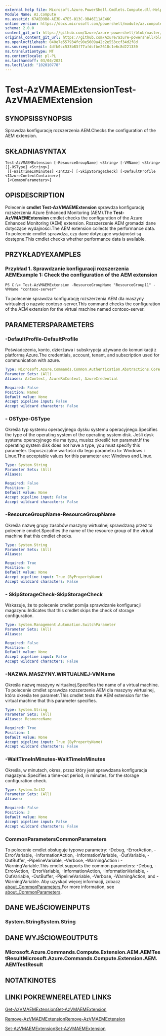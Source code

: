 ```yaml
---
external help file: Microsoft.Azure.PowerShell.Cmdlets.Compute.dll-Help.xml
Module Name: Az.Compute
ms.assetid: 67AED9B8-AE3D-47E5-813C-9B46E11AE46C
online version: https://docs.microsoft.com/powershell/module/az.compute/test-azvmaemextension
schema: 2.0.0
content_git_url: https://github.com/Azure/azure-powershell/blob/master/src/Compute/Compute/help/Test-AzVMAEMExtension.md
original_content_git_url: https://github.com/Azure/azure-powershell/blob/master/src/Compute/Compute/help/Test-AzVMAEMExtension.md
ms.openlocfilehash: 040e7e557934fc90e5609a42c2e553ccf34d2f8d
ms.sourcegitcommit: 4dfb0cc533b83f77afdcfbe2618c1e6c8d221330
ms.translationtype: MT
ms.contentlocale: pl-PL
ms.lasthandoff: 03/04/2021
ms.locfileid: "102010778"
---
```

# <span data-ttu-id="d18cf-101">Test-AzVMAEMExtension</span><span class="sxs-lookup"><span data-stu-id="d18cf-101">Test-AzVMAEMExtension</span></span>

## <span data-ttu-id="d18cf-102">SYNOPSIS</span><span class="sxs-lookup"><span data-stu-id="d18cf-102">SYNOPSIS</span></span>
<span data-ttu-id="d18cf-103">Sprawdza konfigurację rozszerzenia AEM.</span><span class="sxs-lookup"><span data-stu-id="d18cf-103">Checks the configuration of the AEM extension.</span></span>

## <span data-ttu-id="d18cf-104">SKŁADNIA</span><span class="sxs-lookup"><span data-stu-id="d18cf-104">SYNTAX</span></span>

```
Test-AzVMAEMExtension [-ResourceGroupName] <String> [-VMName] <String> [[-OSType] <String>]
 [[-WaitTimeInMinutes] <Int32>] [-SkipStorageCheck] [-DefaultProfile <IAzureContextContainer>]
 [<CommonParameters>]
```

## <span data-ttu-id="d18cf-105">OPIS</span><span class="sxs-lookup"><span data-stu-id="d18cf-105">DESCRIPTION</span></span>
<span data-ttu-id="d18cf-106">Polecenie **cmdlet Test-AzVMAEMExtension** sprawdza konfigurację rozszerzenia Azure Enhanced Monitoring (AEM).</span><span class="sxs-lookup"><span data-stu-id="d18cf-106">The **Test-AzVMAEMExtension** cmdlet checks the configuration of the Azure Enhanced Monitoring (AEM) extension.</span></span>
<span data-ttu-id="d18cf-107">Rozszerzenie AEM gromadzi dane dotyczące wydajności.</span><span class="sxs-lookup"><span data-stu-id="d18cf-107">The AEM extension collects the performance data.</span></span>
<span data-ttu-id="d18cf-108">To polecenie cmdlet sprawdza, czy dane dotyczące wydajności są dostępne.</span><span class="sxs-lookup"><span data-stu-id="d18cf-108">This cmdlet checks whether performance data is available.</span></span>

## <span data-ttu-id="d18cf-109">PRZYKŁADY</span><span class="sxs-lookup"><span data-stu-id="d18cf-109">EXAMPLES</span></span>

### <span data-ttu-id="d18cf-110">Przykład 1. Sprawdzanie konfiguracji rozszerzenia AEM</span><span class="sxs-lookup"><span data-stu-id="d18cf-110">Example 1: Check the configuration of the AEM extension</span></span>
```
PS C:\> Test-AzVMAEMExtension -ResourceGroupName "ResourceGroup11" -VMName "contoso-server"
```

<span data-ttu-id="d18cf-111">To polecenie sprawdza konfigurację rozszerzenia AEM dla maszyny wirtualnej o nazwie contoso-server.</span><span class="sxs-lookup"><span data-stu-id="d18cf-111">This command checks the configuration of the AEM extension for the virtual machine named contoso-server.</span></span>

## <span data-ttu-id="d18cf-112">PARAMETERS</span><span class="sxs-lookup"><span data-stu-id="d18cf-112">PARAMETERS</span></span>

### <span data-ttu-id="d18cf-113">-DefaultProfile</span><span class="sxs-lookup"><span data-stu-id="d18cf-113">-DefaultProfile</span></span>
<span data-ttu-id="d18cf-114">Poświadczenia, konto, dzierżawa i subskrypcja używane do komunikacji z platformą Azure.</span><span class="sxs-lookup"><span data-stu-id="d18cf-114">The credentials, account, tenant, and subscription used for communication with azure.</span></span>

```yaml
Type: Microsoft.Azure.Commands.Common.Authentication.Abstractions.Core.IAzureContextContainer
Parameter Sets: (All)
Aliases: AzContext, AzureRmContext, AzureCredential

Required: False
Position: Named
Default value: None
Accept pipeline input: False
Accept wildcard characters: False
```

### <span data-ttu-id="d18cf-115">- OSType</span><span class="sxs-lookup"><span data-stu-id="d18cf-115">-OSType</span></span>
<span data-ttu-id="d18cf-116">Określa typ systemu operacyjnego dysku systemu operacyjnego.</span><span class="sxs-lookup"><span data-stu-id="d18cf-116">Specifies the type of the operating system of the operating system disk.</span></span>
<span data-ttu-id="d18cf-117">Jeśli dysk systemu operacyjnego nie ma typu, musisz określić ten parametr.</span><span class="sxs-lookup"><span data-stu-id="d18cf-117">If the operating system disk does not have a type, you must specify this parameter.</span></span>
<span data-ttu-id="d18cf-118">Dopuszczalne wartości dla tego parametru to: Windows i Linux.</span><span class="sxs-lookup"><span data-stu-id="d18cf-118">The acceptable values for this parameter are: Windows and Linux.</span></span>

```yaml
Type: System.String
Parameter Sets: (All)
Aliases:

Required: False
Position: 2
Default value: None
Accept pipeline input: False
Accept wildcard characters: False
```

### <span data-ttu-id="d18cf-119">-ResourceGroupName</span><span class="sxs-lookup"><span data-stu-id="d18cf-119">-ResourceGroupName</span></span>
<span data-ttu-id="d18cf-120">Określa nazwę grupy zasobów maszyny wirtualnej sprawdzaną przez to polecenie cmdlet.</span><span class="sxs-lookup"><span data-stu-id="d18cf-120">Specifies the name of the resource group of the virtual machine that this cmdlet checks.</span></span>

```yaml
Type: System.String
Parameter Sets: (All)
Aliases:

Required: True
Position: 0
Default value: None
Accept pipeline input: True (ByPropertyName)
Accept wildcard characters: False
```

### <span data-ttu-id="d18cf-121">- SkipStorageCheck</span><span class="sxs-lookup"><span data-stu-id="d18cf-121">-SkipStorageCheck</span></span>
<span data-ttu-id="d18cf-122">Wskazuje, że to polecenie cmdlet pomija sprawdzanie konfiguracji magazynu.</span><span class="sxs-lookup"><span data-stu-id="d18cf-122">Indicates that this cmdlet skips the check of storage configuration.</span></span>

```yaml
Type: System.Management.Automation.SwitchParameter
Parameter Sets: (All)
Aliases:

Required: False
Position: 4
Default value: None
Accept pipeline input: False
Accept wildcard characters: False
```

### <span data-ttu-id="d18cf-123">-NAZWA.MASZYNY.WIRTUALNEJ</span><span class="sxs-lookup"><span data-stu-id="d18cf-123">-VMName</span></span>
<span data-ttu-id="d18cf-124">Określa nazwę maszyny wirtualnej.</span><span class="sxs-lookup"><span data-stu-id="d18cf-124">Specifies the name of a virtual machine.</span></span>
<span data-ttu-id="d18cf-125">To polecenie cmdlet sprawdza rozszerzenie AEM dla maszyny wirtualnej, która określa ten parametr.</span><span class="sxs-lookup"><span data-stu-id="d18cf-125">This cmdlet tests the AEM extension for the virtual machine that this parameter specifies.</span></span>

```yaml
Type: System.String
Parameter Sets: (All)
Aliases: ResourceName

Required: True
Position: 1
Default value: None
Accept pipeline input: True (ByPropertyName)
Accept wildcard characters: False
```

### <span data-ttu-id="d18cf-126">-WaitTimeInMinutes</span><span class="sxs-lookup"><span data-stu-id="d18cf-126">-WaitTimeInMinutes</span></span>
<span data-ttu-id="d18cf-127">Określa, w minutach, okres, przez który jest sprawdzana konfiguracja magazynu.</span><span class="sxs-lookup"><span data-stu-id="d18cf-127">Specifies a time-out period, in minutes, for the storage configuration check.</span></span>

```yaml
Type: System.Int32
Parameter Sets: (All)
Aliases:

Required: False
Position: 3
Default value: None
Accept pipeline input: False
Accept wildcard characters: False
```

### <span data-ttu-id="d18cf-128">CommonParameters</span><span class="sxs-lookup"><span data-stu-id="d18cf-128">CommonParameters</span></span>
<span data-ttu-id="d18cf-129">To polecenie cmdlet obsługuje typowe parametry: -Debug, -ErrorAction, -ErrorVariable, -InformationAction, -InformationVariable, -OutVariable, -OutBuffer, -PipelineVariable, -Verbose, -WarningAction i -WarningVariable.</span><span class="sxs-lookup"><span data-stu-id="d18cf-129">This cmdlet supports the common parameters: -Debug, -ErrorAction, -ErrorVariable, -InformationAction, -InformationVariable, -OutVariable, -OutBuffer, -PipelineVariable, -Verbose, -WarningAction, and -WarningVariable.</span></span> <span data-ttu-id="d18cf-130">Aby uzyskać więcej informacji, zobacz [about_CommonParameters.](http://go.microsoft.com/fwlink/?LinkID=113216)</span><span class="sxs-lookup"><span data-stu-id="d18cf-130">For more information, see [about_CommonParameters](http://go.microsoft.com/fwlink/?LinkID=113216).</span></span>

## <span data-ttu-id="d18cf-131">DANE WEJŚCIOWE</span><span class="sxs-lookup"><span data-stu-id="d18cf-131">INPUTS</span></span>

### <span data-ttu-id="d18cf-132">System.String</span><span class="sxs-lookup"><span data-stu-id="d18cf-132">System.String</span></span>

## <span data-ttu-id="d18cf-133">DANE WYJŚCIOWE</span><span class="sxs-lookup"><span data-stu-id="d18cf-133">OUTPUTS</span></span>

### <span data-ttu-id="d18cf-134">Microsoft.Azure.Commands.Compute.Extension.AEM.AEMTestResult</span><span class="sxs-lookup"><span data-stu-id="d18cf-134">Microsoft.Azure.Commands.Compute.Extension.AEM.AEMTestResult</span></span>

## <span data-ttu-id="d18cf-135">NOTATKI</span><span class="sxs-lookup"><span data-stu-id="d18cf-135">NOTES</span></span>

## <span data-ttu-id="d18cf-136">LINKI POKREWNE</span><span class="sxs-lookup"><span data-stu-id="d18cf-136">RELATED LINKS</span></span>

[<span data-ttu-id="d18cf-137">Get-AzVMAEMExtension</span><span class="sxs-lookup"><span data-stu-id="d18cf-137">Get-AzVMAEMExtension</span></span>](./Get-AzVMAEMExtension.md)

[<span data-ttu-id="d18cf-138">Remove-AzVMAEMExtension</span><span class="sxs-lookup"><span data-stu-id="d18cf-138">Remove-AzVMAEMExtension</span></span>](./Remove-AzVMAEMExtension.md)

[<span data-ttu-id="d18cf-139">Set-AzVMAEMExtension</span><span class="sxs-lookup"><span data-stu-id="d18cf-139">Set-AzVMAEMExtension</span></span>](./Set-AzVMAEMExtension.md)


